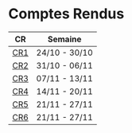 # Comptes Rendus


| CR | Semaine |
|-----|-----------|
|[CR1](https://github.com/AurelienBesnier/Projet-HAI927/tree/main/docs/CRs/CR1.pdf) |  24/10 - 30/10|
|[CR2](https://github.com/AurelienBesnier/Projet-HAI927/tree/main/docs/CRs/CR2.pdf) |  31/10 - 06/11|
|[CR3](https://github.com/AurelienBesnier/Projet-HAI927/tree/main/docs/CRs/CR3.pdf) |  07/11 - 13/11|
|[CR4](https://github.com/AurelienBesnier/Projet-HAI927/tree/main/docs/CRs/CR4.pdf) |  14/11 - 20/11|
|[CR5](https://github.com/AurelienBesnier/Projet-HAI927/tree/main/docs/CRs/CR5.pdf) |  21/11 - 27/11|
|[CR6](https://github.com/AurelienBesnier/Projet-HAI927/tree/main/docs/CRs/CR6.pdf) |  21/11 - 27/11|
